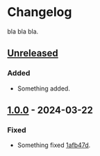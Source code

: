 # Changelog

bla bla bla.

## [Unreleased]

### Added

- Something added.

## [1.0.0] - 2024-03-22

### Fixed

- Something fixed [1afb47d].

[1afb47d]: https://a.com/b/c/commit/1afb47d

[Unreleased]: https://a.com/b/c/refs/HEAD
[1.0.0]: https://a.com/b/c/refs/v1.0.0
